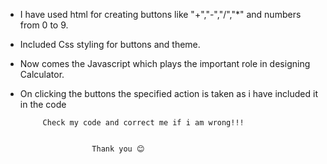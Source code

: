 * I have used html for creating buttons like "+","-","/","*" and numbers from 0 to 9.

* Included Css styling for buttons and theme.

* Now comes the Javascript which plays the important role in designing Calculator.

* On clicking the buttons the specified action is taken as i have included it in the code


           Check my code and correct me if i am wrong!!!


                      Thank you 😊
